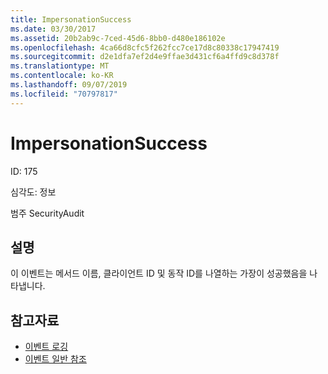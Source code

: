 ```yaml
---
title: ImpersonationSuccess
ms.date: 03/30/2017
ms.assetid: 20b2ab9c-7ced-45d6-8bb0-d480e186102e
ms.openlocfilehash: 4ca66d8cfc5f262fcc7ce17d8c80338c17947419
ms.sourcegitcommit: d2e1dfa7ef2d4e9ffae3d431cf6a4ffd9c8d378f
ms.translationtype: MT
ms.contentlocale: ko-KR
ms.lasthandoff: 09/07/2019
ms.locfileid: "70797817"
---
```

# <a name="impersonationsuccess"></a>ImpersonationSuccess
ID: 175  
  
 심각도: 정보  
  
 범주 SecurityAudit  
  
## <a name="description"></a>설명  
 이 이벤트는 메서드 이름, 클라이언트 ID 및 동작 ID를 나열하는 가장이 성공했음을 나타냅니다.  
  
## <a name="see-also"></a>참고자료

- [이벤트 로깅](index.md)
- [이벤트 일반 참조](events-general-reference.md)
